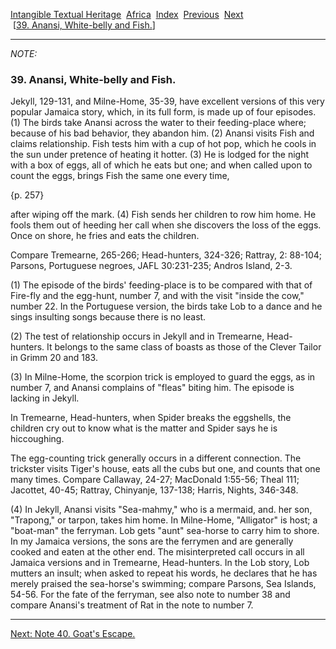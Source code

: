 [Intangible Textual Heritage](../../index)  [Africa](../index) 
[Index](index)  [Previous](jas038n)  [Next](jas040n)   
 \[[39. Anansi, White-belly and Fish.](jas039)\]

------------------------------------------------------------------------

*NOTE:* 

### 39. Anansi, White-belly and Fish.

Jekyll, 129-131, and Milne-Home, 35-39, have excellent versions of this
very popular Jamaica story, which, in its full form, is made up of four
episodes. (1) The birds take Anansi across the water to their
feeding-place where; because of his bad behavior, they abandon him. (2)
Anansi visits Fish and claims relationship. Fish tests him with a cup of
hot pop, which he cools in the sun under pretence of heating it hotter.
(3) He is lodged for the night with a box of eggs, all of which he eats
but one; and when called upon to count the eggs, brings Fish the same
one every time,

{p. 257}

after wiping off the mark. (4) Fish sends her children to row him home.
He fools them out of heeding her call when she discovers the loss of the
eggs. Once on shore, he fries and eats the children.

Compare Tremearne, 265-266; Head-hunters, 324-326; Rattray, 2: 88-104;
Parsons, Portuguese negroes, JAFL 30:231-235; Andros Island, 2-3.

\(1\) The episode of the birds' feeding-place is to be compared with
that of Fire-fly and the egg-hunt, number 7, and with the visit "inside
the cow," number 22. In the Portuguese version, the birds take Lob to a
dance and he sings insulting songs because there is no least.

\(2\) The test of relationship occurs in Jekyll and in Tremearne,
Head-hunters. It belongs to the same class of boasts as those of the
Clever Tailor in Grimm 20 and 183.

\(3\) In Milne-Home, the scorpion trick is employed to guard the eggs,
as in number 7, and Anansi complains of "fleas" biting him. The episode
is lacking in Jekyll.

In Tremearne, Head-hunters, when Spider breaks the eggshells, the
children cry out to know what is the matter and Spider says he is
hiccoughing.

The egg-counting trick generally occurs in a different connection. The
trickster visits Tiger's house, eats all the cubs but one, and counts
that one many times. Compare Callaway, 24-27; MacDonald 1:55-56; Theal
111; Jacottet, 40-45; Rattray, Chinyanje, 137-138; Harris, Nights,
346-348.

\(4\) In Jekyll, Anansi visits "Sea-mahmy," who is a mermaid, and. her
son, "Trapong," or tarpon, takes him home. In Milne-Home, "Alligator" is
host; a "boat-man" the ferryman. Lob gets "aunt" sea-horse to carry him
to shore. In my Jamaica versions, the sons are the ferrymen and are
generally cooked and eaten at the other end. The misinterpreted call
occurs in all Jamaica versions and in Tremearne, Head-hunters. In the
Lob story, Lob mutters an insult; when asked to repeat his words, he
declares that he has merely praised the sea-horse's swimming; compare
Parsons, Sea Islands, 54-56. For the fate of the ferryman, see also note
to number 38 and compare Anansi's treatment of Rat in the note to number
7.

------------------------------------------------------------------------

[Next: Note 40. Goat's Escape.](jas040n)
